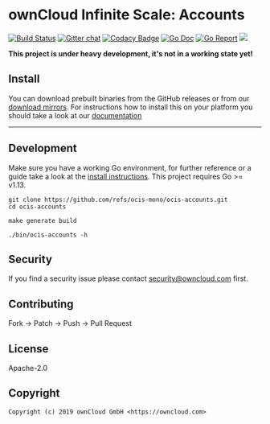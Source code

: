 # ownCloud Infinite Scale: Accounts

[![Build Status](https://cloud.drone.io/api/badges/owncloud/ocis-accounts/status.svg)](https://cloud.drone.io/owncloud/ocis-accounts)
[![Gitter chat](https://badges.gitter.im/cs3org/reva.svg)](https://gitter.im/cs3org/reva)
[![Codacy Badge](https://api.codacy.com/project/badge/Grade/d005a4722c1b463b9b95060479018e99)](https://www.codacy.com/gh/owncloud/ocis-accounts?utm_source=github.com&amp;utm_medium=referral&amp;utm_content=owncloud/ocis-accounts&amp;utm_campaign=Badge_Grade)
[![Go Doc](https://godoc.org/github.com/refs/ocis-mono/ocis-accounts?status.svg)](http://godoc.org/github.com/refs/ocis-mono/ocis-accounts)
[![Go Report](http://goreportcard.com/badge/github.com/refs/ocis-mono/ocis-accounts)](http://goreportcard.com/report/github.com/refs/ocis-mono/ocis-accounts)
[![](https://images.microbadger.com/badges/image/owncloud/ocis-accounts.svg)](http://microbadger.com/images/owncloud/ocis-accounts "Get your own image badge on microbadger.com")

**This project is under heavy development, it's not in a working state yet!**

## Install

You can download prebuilt binaries from the GitHub releases or from our [download mirrors](http://download.owncloud.com/ocis/accounts/). For instructions how to install this on your platform you should take a look at our [documentation](https://owncloud.github.io/extensions/ocis_accounts/)
****
## Development

Make sure you have a working Go environment, for further reference or a guide take a look at the [install instructions](http://golang.org/doc/install.html). This project requires Go >= v1.13.

```console
git clone https://github.com/refs/ocis-mono/ocis-accounts.git
cd ocis-accounts

make generate build

./bin/ocis-accounts -h
```

## Security

If you find a security issue please contact security@owncloud.com first.

## Contributing

Fork -> Patch -> Push -> Pull Request

## License

Apache-2.0

## Copyright

```console
Copyright (c) 2019 ownCloud GmbH <https://owncloud.com>
```
